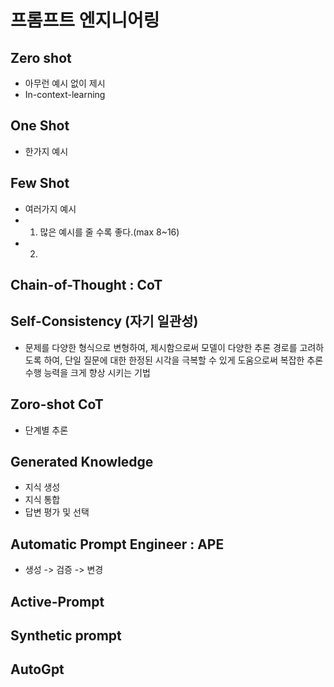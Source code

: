 # 프롬프트 엔지니어링 

## Zero shot
- 아무런 예시 없이 제시
- In-context-learning

## One Shot
- 한가지 예시

## Few Shot
- 여러가지 예시
- 1. 많은 예시를 줄 수록 좋다.(max 8~16)
- 2. 

## Chain-of-Thought : CoT

## Self-Consistency (자기 일관성)
- 문제를 다양한 형식으로 변형하여,  제시함으로써 모델이 다양한 추론 경로를 고려하도록 하여, 단일 질문에 대한 한정된 시각을 극복할 수 있게 도움으로써 복잡한 추론 수행 능력을 크게 향상 시키는 기법

## Zoro-shot CoT
- 단계별 추론

## Generated Knowledge
- 지식 생성
- 지식 통합
- 답변 평가 및 선택

## Automatic Prompt Engineer : APE
- 생성 -> 검증 -> 변경

## Active-Prompt


## Synthetic prompt

## AutoGpt
